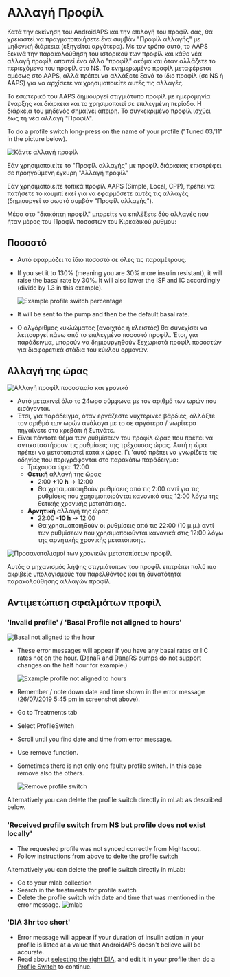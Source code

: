 # Αλλαγή Προφίλ

Κατά την εκκίνηση του AndroidAPS και την επιλογή του προφίλ σας, θα χρειαστεί να πραγματοποιήσετε ένα συμβάν "Προφίλ αλλαγής" με μηδενική διάρκεια (εξηγείται αργότερα). Με τον τρόπο αυτό, το AAPS ξεκινά την παρακολούθηση του ιστορικού των προφίλ και κάθε νέα αλλαγή προφίλ απαιτεί ένα άλλο "προφίλ" ακόμα και όταν αλλάζετε το περιεχόμενο του προφίλ στο NS. Το ενημερωμένο προφίλ μεταφέρεται αμέσως στο AAPS, αλλά πρέπει να αλλάξετε ξανά το ίδιο προφίλ (σε NS ή AAPS) για να αρχίσετε να χρησιμοποιείτε αυτές τις αλλαγές.

Το εσωτερικό του AAPS δημιουργεί στιγμιότυπο προφίλ με ημερομηνία έναρξης και διάρκεια και το χρησιμοποιεί σε επιλεγμένη περίοδο. Η διάρκεια του μηδενός σημαίνει άπειρη. Το συγκεκριμένο προφίλ ισχύει έως τη νέα αλλαγή "Προφίλ".

To do a profile switch long-press on the name of your profile ("Tuned 03/11" in the picture below).

![Κάντε αλλαγή προφίλ](../images/ProfileSwitch_HowTo.png)

Εάν χρησιμοποιείτε το "Προφίλ αλλαγής" με προφίλ διάρκειας επιστρέφει σε προηγούμενη έγκυρη "Αλλαγή προφίλ"

Εάν χρησιμοποιείτε τοπικά προφίλ AAPS (Simple, Local, CPP), πρέπει να πατήσετε το κουμπί εκεί για να εφαρμόσετε αυτές τις αλλαγές (δημιουργεί το σωστό συμβάν "Προφίλ αλλαγής").

Μέσα στο "διακόπτη προφίλ" μπορείτε να επιλέξετε δύο αλλαγές που ήταν μέρος του Προφίλ ποσοστών του Κιρκαδικού ρυθμου:

## Ποσοστό

* Αυτό εφαρμόζει το ίδιο ποσοστό σε όλες τις παραμέτρους. 
* If you set it to 130% (meaning you are 30% more insulin resistant), it will raise the basal rate by 30%. It will also lower the ISF and IC accordingly (divide by 1.3 in this example).
  
  ![Example profile switch percentage](../images/ProfileSwitchPercentage.png)

* It will be sent to the pump and then be the default basal rate.

* Ο αλγόριθμος κυκλώματος (ανοιχτός ή κλειστός) θα συνεχίσει να λειτουργεί πάνω από το επιλεγμένο ποσοστό προφίλ. Έτσι, για παράδειγμα, μπορούν να δημιουργηθούν ξεχωριστά προφίλ ποσοστών για διαφορετικά στάδια του κύκλου ορμονών.

## Αλλαγή της ώρας

![Αλλαγή προφίλ ποσοστιαία και χρονικά](../images/ProfileSwitchTimeShift2.png)

* Αυτό μετακινεί όλο το 24ωρο σύμφωνα με τον αριθμό των ωρών που εισάγονται. 
* Έτσι, για παράδειγμα, όταν εργάζεστε νυχτερινές βάρδιες, αλλάξτε τον αριθμό των ωρών ανάλογα με το σε αργότερα / νωρίτερα πηγαίνετε στο κρεβάτι ή ξυπνάτε.
* Είναι πάντοτε θέμα των ρυθμίσεων του προφίλ ώρας που πρέπει να αντικαταστήσουν τις ρυθμίσεις της τρέχουσας ώρας. Αυτή η ώρα πρέπει να μετατοπιστεί κατά x ώρες. Γι 'αυτό πρέπει να γνωρίζετε τις οδηγίες που περιγράφονται στο παρακάτω παράδειγμα: 
  * Τρέχουσα ώρα: 12:00
  * **Θετική** αλλαγή της ώρας 
    * 2:00 **+10 h** -> 12:00
    * Θα χρησιμοποιηθούν ρυθμίσεις από τις 2:00 αντί για τις ρυθμίσεις που χρησιμοποιούνται κανονικά στις 12:00 λόγω της θετικής χρονικής μετατόπισης.
  * **Αρνητική** αλλαγή της ώρας 
    * 22:00 **-10 h** -> 12:00
    * Θα χρησιμοποιηθούν οι ρυθμίσεις από τις 22:00 (10 μ.μ.) αντί των ρυθμίσεων που χρησιμοποιούνται κανονικά στις 12:00 λόγω της αρνητικής χρονικής μετατόπισης.

![Προσανατολισμοί των χρονικών μετατοπίσεων προφίλ](../images/ProfileSwitch_PlusMinus2.png)

Αυτός ο μηχανισμός λήψης στιγμιότυπων του προφίλ επιτρέπει πολύ πιο ακριβείς υπολογισμούς του παρελθόντος και τη δυνατότητα παρακολούθησης αλλαγών προφίλ.

## Αντιμετώπιση σφαλμάτων προφίλ

### 'Invalid profile' / 'Basal Profile not aligned to hours'

![Basal not aligned to the hour](../images/BasalNotAlignedToHours2.png)

* These error messages will appear if you have any basal rates or I:C rates not on the hour. (DanaR and DanaRS pumps do not support changes on the half hour for example.)
  
  ![Example profile not aligned to hours](../images/ProfileNotAlignedToHours.png)

* Remember / note down date and time shown in the error message (26/07/2019 5:45 pm in screenshot above).

* Go to Treatments tab
* Select ProfileSwitch
* Scroll until you find date and time from error message.
* Use remove function.
* Sometimes there is not only one faulty profile switch. In this case remove also the others.
  
  ![Remove profile switch](../images/PSRemove.png)

Alternatively you can delete the profile switch directly in mLab as described below.

### 'Received profile switch from NS but profile does not exist locally'

* The requested profile was not synced correctly from Nightscout.
* Follow instructions from above to delte the profile switch

Alternatively you can delete the profile switch directly in mLab:

* Go to your mlab collection
* Search in the treatments for profile switch
* Delete the profile switch with date and time that was mentioned in the error message. ![mlab](../images/mLabDeletePS.png)

### 'DIA 3hr too short'

* Error message will appear if your duration of insulin action in your profile is listed at a value that AndroidAPS doesn't believe will be accurate. 
* Read about [selecting the right DIA](https://www.diabettech.com/insulin/why-we-are-regularly-wrong-in-the-duration-of-insulin-action-dia-times-we-use-and-why-it-matters/), and edit it in your profile then do a [Profile Switch](../Usage/Profiles) to continue.